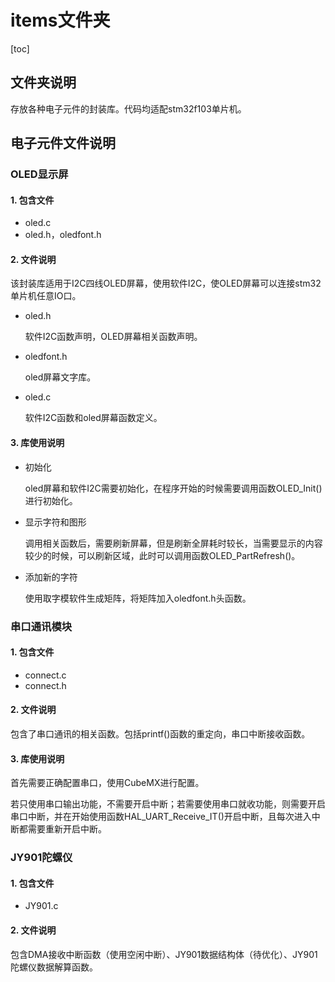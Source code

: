 # items文件夹



[toc]

## 文件夹说明

存放各种电子元件的封装库。代码均适配stm32f103单片机。



## 电子元件文件说明

### OLED显示屏

#### 1. 包含文件

+ oled.c
+ oled.h，oledfont.h

#### 2. 文件说明

该封装库适用于I2C四线OLED屏幕，使用软件I2C，使OLED屏幕可以连接stm32单片机任意IO口。

+ oled.h

  软件I2C函数声明，OLED屏幕相关函数声明。

+ oledfont.h

  oled屏幕文字库。

+ oled.c

  软件I2C函数和oled屏幕函数定义。

#### 3. 库使用说明

+ 初始化

  oled屏幕和软件I2C需要初始化，在程序开始的时候需要调用函数OLED_Init()进行初始化。

+ 显示字符和图形

  调用相关函数后，需要刷新屏幕，但是刷新全屏耗时较长，当需要显示的内容较少的时候，可以刷新区域，此时可以调用函数OLED_PartRefresh()。

+ 添加新的字符

  使用取字模软件生成矩阵，将矩阵加入oledfont.h头函数。

### 串口通讯模块

#### 1. 包含文件

+ connect.c
+ connect.h

#### 2. 文件说明

包含了串口通讯的相关函数。包括printf()函数的重定向，串口中断接收函数。

#### 3. 库使用说明

首先需要正确配置串口，使用CubeMX进行配置。

若只使用串口输出功能，不需要开启中断；若需要使用串口就收功能，则需要开启串口中断，并在开始使用函数HAL_UART_Receive_IT()开启中断，且每次进入中断都需要重新开启中断。

### JY901陀螺仪

#### 1. 包含文件

+ JY901.c

#### 2. 文件说明

包含DMA接收中断函数（使用空闲中断）、JY901数据结构体（待优化）、JY901陀螺仪数据解算函数。
